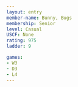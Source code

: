 ```yaml
---
layout: entry
member-name: Bunny, Bugs
membership: Senior
level: Casual
USCF: None
rating: 975
ladder: 9

games:
- W3
- D3
- L4
---
```

